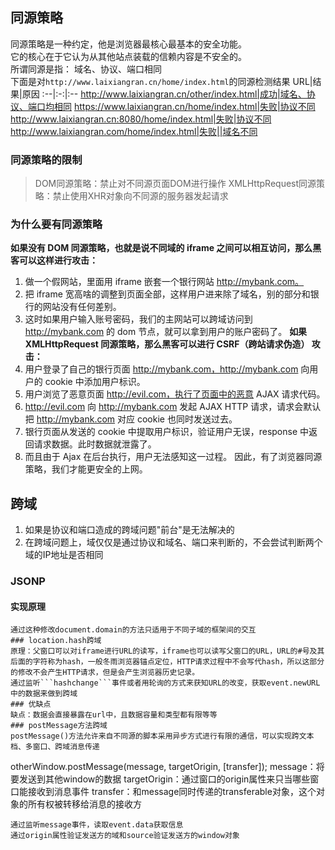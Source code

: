 ## 同源策略
同源策略是一种约定，他是浏览器最核心最基本的安全功能。   
它的核心在于它认为从其他站点装载的信赖内容是不安全的。   
所谓同源是指： 域名、协议、端口相同    
下面是对```http://www.laixiangran.cn/home/index.html```的同源检测结果
URL|结果|原因
:--|:-:|:--
http://www.laixiangran.cn/other/index.html|成功|域名、协议、端口均相同
https://www.laixiangran.cn/home/index.html|失败|协议不同
http://www.laixiangran.cn:8080/home/index.html|失败|协议不同
http://www.laixiangran.com/home/index.html|失败||域名不同
### 同源策略的限制
> DOM同源策略：禁止对不同源页面DOM进行操作
> XMLHttpRequest同源策略：禁止使用XHR对象向不同源的服务器发起请求
### 为什么要有同源策略
**如果没有 DOM 同源策略，也就是说不同域的 iframe 之间可以相互访问，那么黑客可以这样进行攻击：**  
1. 做一个假网站，里面用 iframe 嵌套一个银行网站 http://mybank.com。
2. 把 iframe 宽高啥的调整到页面全部，这样用户进来除了域名，别的部分和银行的网站没有任何差别。
3. 这时如果用户输入账号密码，我们的主网站可以跨域访问到 http://mybank.com 的 dom 节点，就可以拿到用户的账户密码了。
**如果 XMLHttpRequest 同源策略，那么黑客可以进行 CSRF（跨站请求伪造） 攻击：**  
1. 用户登录了自己的银行页面 http://mybank.com，http://mybank.com 向用户的 cookie 中添加用户标识。
2. 用户浏览了恶意页面 http://evil.com，执行了页面中的恶意 AJAX 请求代码。
3. http://evil.com 向 http://mybank.com 发起 AJAX HTTP 请求，请求会默认把 http://mybank.com 对应 cookie 也同时发送过去。
4. 银行页面从发送的 cookie 中提取用户标识，验证用户无误，response 中返回请求数据。此时数据就泄露了。
5. 而且由于 Ajax 在后台执行，用户无法感知这一过程。
因此，有了浏览器同源策略，我们才能更安全的上网。
## 跨域
1. 如果是协议和端口造成的跨域问题"前台"是无法解决的
2. 在跨域问题上，域仅仅是通过协议和域名、端口来判断的，不会尝试判断两个域的IP地址是否相同
### JSONP
#### 实现原理
<script>标签可以进行跨域请求，因此在js文件载入完毕之后触发回调，可以将需要的data作为参数传入
#### 优缺点
优点：兼容性低版本IE   
缺点：JSONP只支持get请求；XMLHttpRequest相对于JSONP有更好的错误处理机制
### CORS
服务端对于CORS的支持主要通过Access-Control-Allow-Origin来进行。如果浏览器检测到响应的设置，比如设置成当前域，就可以允许Ajax进行跨域的访问
CORS
浏览器将CORS请求分成两类：简单请求（simple request）和非简单请求（not-so-simple request）
满足以下两大条件属于简单请求
1. 请求方法是以下三种方法之一：HEAD,GET,POST
2. Content-Type：只限于三个值application/x-www-form-urlencoded、multipart/form-data、text/plain
复杂请求：
会在正式通信钱增加一次HTTP查询请求，该请求是option方法的，通过该方法来知道服务端是否允许跨域请求
当设置xhr.withCredentials = true;的时候，即请求带cookie的时候，后台需要设置响应的HTTP的Access-Control-Allow-Origin为请求url
### document.domain跨域
例如在一个页面www.damonare.cn/a.html中有一个iframe，它的src是domonare.cn/b.html
因为域不同，所以父页面之间是无法通过js来获取iframe来获取iframe中的东西的，这个时候
我们可以通过设置两个页面的document.domain为相同域名就可以了（document.domain只能设置成自身或更高一级的父域）
```
<script>
    document.domain = "damonare.cn";
</script>
```
通过这种修改document.domain的方法只适用于不同子域的框架间的交互
### location.hash跨域
原理：父窗口可以对iframe进行URL的读写，iframe也可以读写父窗口的URL，URL的#号及其后面的字符称为hash，一般冬雨浏览器锚点定位，HTTP请求过程中不会写代hash，所以这部分的修改不会产生HTTP请求，但是会产生浏览器历史记录。
通过监听```hashchange```事件或者用轮询的方式来获知URL的改变，获取event.newURL中的数据来做到跨域   
### 优缺点
缺点：数据会直接暴露在url中，且数据容量和类型都有限等等
### postMessage方法跨域
postMessage()方法允许来自不同源的脚本采用异步方式进行有限的通信，可以实现跨文本档、多窗口、跨域消息传递
```
otherWindow.postMessage(message, targetOrigin, [transfer]);
message：将要发送到其他window的数据
targetOrigin：通过窗口的origin属性来只当哪些窗口能接收到消息事件
transfer：和message同时传递的transferable对象，这个对象的所有权被转移给消息的接收方
```
通过监听message事件，读取event.data获取信息
通过origin属性验证发送方的域和source验证发送方的window对象
